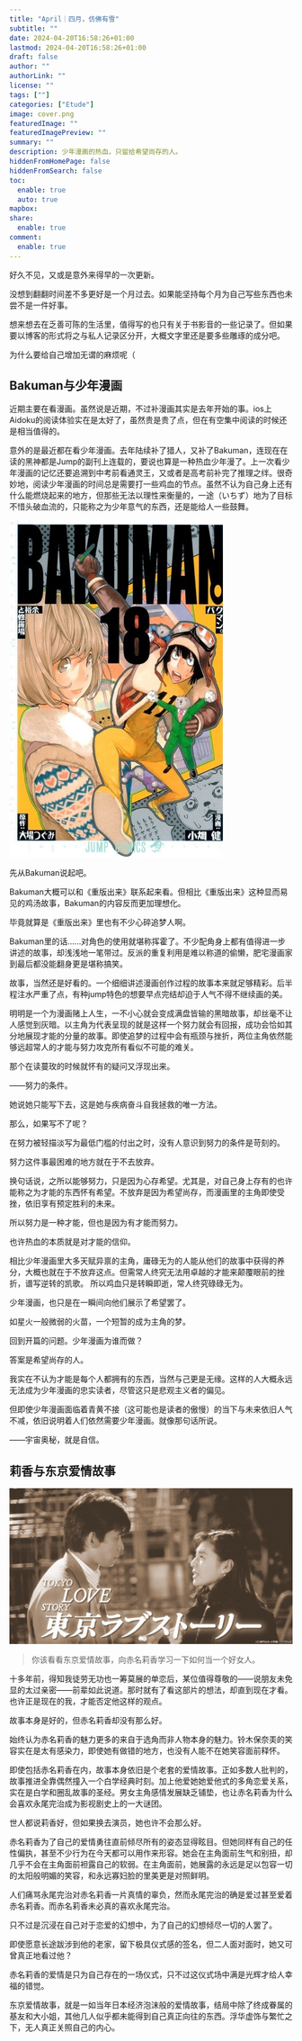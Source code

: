 ```yaml
---
title: "April｜四月，仿佛有雪"
subtitle: ""
date: 2024-04-20T16:58:26+01:00
lastmod: 2024-04-20T16:58:26+01:00
draft: false
author: ""
authorLink: ""
license: ""
tags: [""]
categories: ["Etude"]
image: cover.png 
featuredImage: ""
featuredImagePreview: ""
summary: ""
description: 少年漫画的热血，只留给希望尚存的人。
hiddenFromHomePage: false
hiddenFromSearch: false
toc:
  enable: true
  auto: true
mapbox:
share:
  enable: true
comment:
  enable: true
---
```




好久不见，又或是意外来得早的一次更新。

没想到翻翻时间差不多更好是一个月过去。如果能坚持每个月为自己写些东西也未尝不是一件好事。

想来想去在乏善可陈的生活里，值得写的也只有关于书影音的一些记录了。但如果要以博客的形式将之与私人记录区分开，大概文字里还是要多些雕琢的成分吧。

为什么要给自己增加无谓的麻烦呢（



## Bakuman与少年漫画

近期主要在看漫画。虽然说是近期，不过补漫画其实是去年开始的事。ios上Aidoku的阅读体验实在是太好了，虽然贵是贵了点，但在有空集中阅读的时候还是相当值得的。

意外的是最近都在看少年漫画。去年陆续补了猎人，又补了Bakuman，连现在在读的黑神都是Jump的副刊上连载的，要说也算是一种热血少年漫了。上一次看少年漫画的记忆还要追溯到中考前看通灵王，又或者是高考前补完了推理之绊。很奇妙地，阅读少年漫画的时间总是需要打一些鸡血的节点。虽然不认为自己身上还有什么能燃烧起来的地方，但那些无法以理性来衡量的，一途（いちず）地为了目标不惜头破血流的，只能称之为少年意气的东西，还是能给人一些鼓舞。

![私心给苍树老师，这一对是整个故事中最喜欢的角色了](bakuman.jpg)

先从Bakuman说起吧。

Bakuman大概可以和《重版出来》联系起来看。但相比《重版出来》这种显而易见的鸡汤故事，Bakuman的内容反而更加理想化。

毕竟就算是《重版出来》里也有不少心碎追梦人啊。

Bakuman里的话……对角色的使用就堪称挥霍了。不少配角身上都有值得进一步讲述的故事，却浅浅地一笔带过。反派的重复利用是难以称道的偷懒，肥宅漫画家到最后都没能翻身更是堪称搞笑。

故事，当然还是好看的。一个细细讲述漫画创作过程的故事本来就足够精彩。后半程注水严重了点，有种jump特色的想要早点完结却迫于人气不得不继续画的美。

明明是一个为漫画赌上人生，一不小心就会变成满盘皆输的黑暗故事，却丝毫不让人感觉到灰暗。以主角为代表呈现的就是这样一个努力就会有回报，成功会恰如其分地展现才能的分量的故事。即使追梦的过程中会有瓶颈与挫折，两位主角依然能够远超常人的才能与努力攻克所有看似不可能的难关。



那个在读蔓玫的时候就怀有的疑问又浮现出来。

——努力的条件。

她说她只能写下去，这是她与疾病奋斗自我拯救的唯一方法。

那么，如果写不了呢？

在努力被轻描淡写为最低门槛的付出之时，没有人意识到努力的条件是苛刻的。

努力这件事最困难的地方就在于不去放弃。

换句话说，之所以能够努力，只是因为心存希望。尤其是，对自己身上存有的也许能称之为才能的东西怀有希望。不放弃是因为希望尚存，而漫画里的主角即使受挫，依旧享有预定胜利的未来。

所以努力是一种才能，但也是因为有才能而努力。

也许热血的本质就是对才能的信仰。

相比少年漫画里大多天赋异禀的主角，庸碌无为的人能从他们的故事中获得的养分，大概也就在于不放弃这点。但需常人终究无法用卓越的才能来颠覆眼前的挫折，谱写逆转的凯歌。 所以鸡血只是转瞬即逝，常人终究碌碌无为。

少年漫画，也只是在一瞬间向他们展示了希望罢了。

如星火一般微弱的火苗，一个短暂的成为主角的梦。

回到开篇的问题。少年漫画为谁而做？

答案是希望尚存的人。

我实在不认为才能是每个人都拥有的东西，当然与己更是无缘。这样的人大概永远无法成为少年漫画的忠实读者，尽管这只是悲观主义者的偏见。

但即使少年漫画面临着青黄不接（这可能也是读者的傲慢）的当下与未来依旧人气不减，依旧说明着人们依然需要少年漫画。就像那句话所说。

——宇宙奥秘，就是自信。



## 莉香与东京爱情故事



![没有听过突如其来的爱情故事，就不算到了东京。](tokyo.jpg)

> 你该看看东京爱情故事，向赤名莉香学习一下如何当一个好女人。



十多年前，得知我徒劳无功也一筹莫展的单恋后，某位值得尊敬的——说朋友未免显的太过亲密——前辈如此说道。那时就有了看这部片的想法，却直到现在才看。也许正是现在的我，才能否定他这样的观点。

故事本身是好的，但赤名莉香却没有那么好。



始终认为赤名莉香的魅力更多的来自于选角而非人物本身的魅力。铃木保奈㺯的笑容实在是太有感染力，即使她有做错的地方，也没有人能不在她笑容面前释怀。

即使包括赤名莉香在内，故事本身依旧是个老套的爱情故事。正如多数人批判的，故事推进全靠偶然撞入一个白学经典时刻。加上他爱她她爱他式的多角恋爱关系，实在是白学和圈乱故事的圣经。男女主角感情发展缺乏铺垫，也让赤名莉香为什么会喜欢永尾完治成为影视剧史上的一大谜团。

世人都说莉香好，但如果换去演员，她也许不会那么好。

赤名莉香为了自己的爱情勇往直前倾尽所有的姿态显得眩目。但她同样有自己的任性偏执，甚至不少行为在今天都可以用作来形容。她会在主角面前生气和别扭，却几乎不会在主角面前袒露自己的软弱。在主角面前，她展露的永远是足以包容一切的太阳般明媚的笑容，和永远寡妇脸的里美更是对照鲜明。

人们痛骂永尾完治对赤名莉香一片真情的辜负，然而永尾完治的确是爱过甚至爱着赤名莉香。而赤名莉香未必真的喜欢永尾完治。

只不过是沉浸在自己对于恋爱的幻想中，为了自己的幻想倾尽一切的人罢了。

即使愿意长途跋涉到他的老家，留下极具仪式感的签名，但二人面对面时，她又可曾真正地看过他？

赤名莉香的爱情是只为自己存在的一场仪式，只不过这仪式场中满是光辉才给人幸福的错觉。

东京爱情故事，就是一如当年日本经济泡沫般的爱情故事，结局中除了终成眷属的基友和大小姐，其他几人似乎都未能得到自己真正向往的东西。浮华虚饰与繁忙之下，无人真正关照自己的内心。

